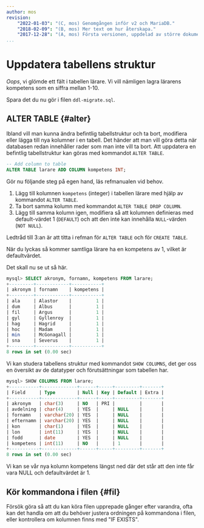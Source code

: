 ```yaml
---
author: mos
revision:
    "2022-01-03": "(C, mos) Genomgången inför v2 och MariaDB."
    "2018-02-09": "(B, mos) Mer text om hur återskapa."
    "2017-12-28": "(A, mos) Första versionen, uppdelad av större dokument."
...
```

Uppdatera tabellens struktur
==================================

_Oops_, vi glömde ett fält i tabellen lärare. Vi vill nämligen lagra lärarens kompetens som en siffra mellan 1-10.

Spara det du nu gör i filen `ddl-migrate.sql`.



ALTER TABLE {#alter}
---------------------------------

Ibland vill man kunna ändra befintlig tabellstruktur och ta bort, modifiera eller lägga till nya kolumner i en tabell. Det händer att man vill göra detta när databasen redan innehåller rader som man inte vill ta bort. Att uppdatera en befintlig tabellstruktur kan göras med kommandot `ALTER TABLE`.

```sql
-- Add column to table
ALTER TABLE larare ADD COLUMN kompetens INT;
```

Gör nu följande steg på egen hand, läs refmanualen vid behov.

1. Lägg till kolumnen `kompetens` (integer) i tabellen lärare med hjälp av kommandot `ALTER TABLE`.
2. Ta bort samma kolumn med kommandot `ALTER TABLE DROP COLUMN`.
3. Lägg till samma kolumn igen, modifiera så att kolumnen definieras med default-värdet 1 (`DEFAULT`) och att den inte kan innehålla `NULL`-värden (`NOT NULL`).

Ledtråd till 3:an är att titta i refman för `ALTER TABLE` och för `CREATE TABLE`.

När du lyckas så kommer samtliga lärare ha en kompetens av 1, vilket är defaultvärdet.

Det skall nu se ut så här.

```sql
mysql> SELECT akronym, fornamn, kompetens FROM larare;
+---------+------------+-----------+
| akronym | fornamn    | kompetens |
+---------+------------+-----------+
| ala     | Alastor    |         1 |
| dum     | Albus      |         1 |
| fil     | Argus      |         1 |
| gyl     | Gyllenroy  |         1 |
| hag     | Hagrid     |         1 |
| hoc     | Madam      |         1 |
| min     | McGonagall |         1 |
| sna     | Severus    |         1 |
+---------+------------+-----------+
8 rows in set (0.00 sec)
```

Vi kan studera tabellens struktur med kommandot `SHOW COLUMNS`, det ger oss en översikt av de datatyper och förutsättningar som tabellen har.

```sql
mysql> SHOW COLUMNS FROM larare;
+-----------+-------------+------+-----+---------+-------+
| Field     | Type        | Null | Key | Default | Extra |
+-----------+-------------+------+-----+---------+-------+
| akronym   | char(3)     | NO   | PRI |         |       |
| avdelning | char(4)     | YES  |     | NULL    |       |
| fornamn   | varchar(20) | YES  |     | NULL    |       |
| efternamn | varchar(20) | YES  |     | NULL    |       |
| kon       | char(1)     | YES  |     | NULL    |       |
| lon       | int(11)     | YES  |     | NULL    |       |
| fodd      | date        | YES  |     | NULL    |       |
| kompetens | int(11)     | NO   |     | 1       |       |
+-----------+-------------+------+-----+---------+-------+
8 rows in set (0.00 sec)
```

Vi kan se vår nya kolumn kompetens längst ned där det står att den inte får vara NULL och defaultvärdet är 1.



Kör kommandona i filen {#fil}
-----------------------------------

Försök göra så att du kan köra filen upprepade gånger efter varandra, ofta kan det handla om att du behöver justera ordningen på kommandona i filen, eller kontrollera om kolumnen finns med "IF EXISTS".
